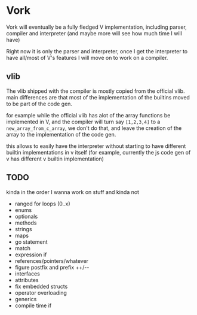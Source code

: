 # Vork

Vork will eventually be a fully fledged V implementation, including parser, compiler and interpreter (and maybe more
will see how much time I will have)

Right now it is only the parser and interpreter, once I get the interpreter to have all/most of V's features I will
move on to work on a compiler.

## vlib
The vlib shipped with the compiler is mostly copied from the official vlib. main differences are
that most of the implementation of the builtins moved to be part of the code gen.

for example while the official vlib has alot of the array functions be implemented in V, and the
compiler will turn say `[1,2,3,4]` to a `new_array_from_c_array`, we don't do that, and leave the
creation of the array to the implementation of the code gen.

this allows to easily have the interpreter without starting to have different builtin implementations
in v itself (for example, currently the js code gen of v has different v builtin implementation)

## TODO
kinda in the order I wanna work on stuff and kinda not

* ranged for loops (0..x)
* enums
* optionals
* methods
* strings
* maps
* go statement
* match
* expression if
* references/pointers/whatever
* figure postfix and prefix ++/--
* interfaces
* attributes
* fix embedded structs
* operator overloading
* generics
* compile time if